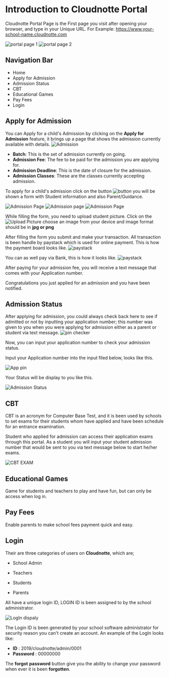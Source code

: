 # Introduction to Cloudnotte Portal

Cloudnotte Portal Page is the First page you visit after opening your browser, and type in your Unique URL.
For Example: <https://www.your-school-name.cloudnotte.com>

![portal page 1](../image/Porta1.jpg)
![portal page 2](../image/Porta2.jpg)

## Navigation Bar

* Home
* Apply for Admission
* Admission Status
* CBT
* Educational Games
* Pay Fees
* Login

## Apply for Admission

You can Apply for a child's Admission by clicking on the **Apply for Admission** feature, it brings up a page that shows the admission currently available with details.
![Admission](../image/admission.jpg)

* **Batch**: This is the set of admission currently on going.
* **Admission Fee**: The fee to be paid for the admission you are applying for.
* **Admission Deadline**: This is the date of closure for the admission.
* **Admission Classes**: These are the classes currently accepting admission.

To apply for a child's admission click on the button ![button](../image/admission.button.jpg)
you will be shown a form with Student information and also Parent/Guidance.

![Admission Page](../image/Admission.page.jpg)
![Admission page](../image/admission.page2.jpg)
![Admission Page](../image/Admission.page3.jpg)

While filling the form, you need to upload student picture.
Click on the ![Upload Picture](../image/uploadfile.jpg) choose an image from your device and image format should be in **jpg or png**

After filling the form you submit and make your transaction. All transaction is been handle by paystack which is used for online payment.
This is how the payment board looks like.
![paystack](../image/paystack.jpg)

You can as well pay via Bank, this is how it looks like.
![paystack](../image/paywithbank.jpg)

After paying for your admission fee, you will receive a text message that comes with your Application number.

Congratulations you just applied for an admission and you have been notified.

## Admission Status

After applying for admission, you could always check back here to see if admitted or not by inputting your application number; this number was given to you when you were applying for admission either as a parent or student via text message.
![pin checker](../image/codenumber.jpeg)

Now, you can input your application number to check your admission status.

Input your Application number into the input filed below, looks like this.

<!-- ![Check Status](../image/check-admission.jpg) -->

![App pin](../image/App-pin.jpg)

Your Status will be display to you like this.

![Admission Status](../image/adm-status.jpg)

## CBT

CBT is an acronym for Computer Base Test, and it is been used by schools to set exams for their students whom have applied and have been schedule for an entrance examination.

Student who applied for admission can access their application exams through this portal.
As a student you will input your student admission number that would be sent to you via text message below to start he/her exams.

![CBT EXAM](../image/exam.png)

## Educational Games

Game for students and teachers to play and have fun, but can only be access when log in.

## Pay Fees

Enable parents to make school fees payment quick and easy.

## Login

Their are three categories of users on **Cloudnotte**, which are;

* School Admin

* Teachers

* Students

* Parents

All have a unique login ID, LOGIN ID is been assigned to by the school administrator.

![LogIn dispaly](../image/login.jpg)

The Login ID is been generated by your school software administrator for security reason you can't create an account.
An example of the LogIn looks like:

* **ID** : 2019/cloudnotte/admin/0001
* **Password** : 00000000

The **forgot** **password** button give you the ability to change your password when ever it is been **forgotten**.